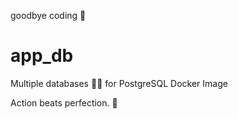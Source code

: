 goodbye coding 👋
# app_db

Multiple databases 🐳🐳 for PostgreSQL Docker Image


<!-- INSPIRATIONAL_QUOTE_START -->
Action beats perfection.
👻
<!-- INSPIRATIONAL_QUOTE_END -->
